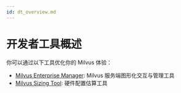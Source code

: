 ```yaml
---
id: dt_overview.md
---
```


# 开发者工具概述


你可以通过以下工具优化你的 Milvus 体验：

- [Milvus Enterprise Manager](https://zilliz.com/products/em/): Milvus 服务端图形化交互与管理工具
- [Milvus Sizing Tool](https://zilliz.com/sizing-tool/): 硬件配置估算工具